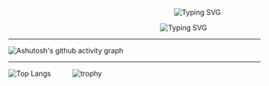 &nbsp;&nbsp;&nbsp;&nbsp;&nbsp;&nbsp;&nbsp;&nbsp;&nbsp;&nbsp;&nbsp;&nbsp;&nbsp;&nbsp;&nbsp;&nbsp;&nbsp;&nbsp;&nbsp;&nbsp;&nbsp;&nbsp;&nbsp;&nbsp;&nbsp;&nbsp;&nbsp;&nbsp;&nbsp;&nbsp;&nbsp;&nbsp;&nbsp;&nbsp;&nbsp;&nbsp;&nbsp;&nbsp;&nbsp;&nbsp;&nbsp;&nbsp;&nbsp;&nbsp;&nbsp;&nbsp;&nbsp;&nbsp;&nbsp;&nbsp;&nbsp;&nbsp;&nbsp;&nbsp;&nbsp;&nbsp;&nbsp;&nbsp;&nbsp;&nbsp;&nbsp;&nbsp;&nbsp;&nbsp;&nbsp;&nbsp;&nbsp;&nbsp;&nbsp;&nbsp;&nbsp;&nbsp;&nbsp;&nbsp;&nbsp;&nbsp;&nbsp;&nbsp;&nbsp;&nbsp;&nbsp;&nbsp;&nbsp;&nbsp;![Typing SVG](https://readme-typing-svg.demolab.com?font=Fira+Code&weight=900&size=42&duration=2500&pause=1000&color=41B682&vCenter=true&repeat=false&width=447&lines=Hi!+I'm+Maxim)

&nbsp;&nbsp;&nbsp;&nbsp;&nbsp;&nbsp;&nbsp;&nbsp;&nbsp;&nbsp;&nbsp;&nbsp;&nbsp;&nbsp;&nbsp;&nbsp;&nbsp;&nbsp;&nbsp;&nbsp;&nbsp;&nbsp;&nbsp;&nbsp;&nbsp;&nbsp;&nbsp;&nbsp;&nbsp;&nbsp;&nbsp;&nbsp;&nbsp;&nbsp;&nbsp;&nbsp;&nbsp;&nbsp;&nbsp;&nbsp;&nbsp;&nbsp;&nbsp;&nbsp;&nbsp;&nbsp;&nbsp;&nbsp;&nbsp;&nbsp;&nbsp;&nbsp;&nbsp;&nbsp;&nbsp;&nbsp;&nbsp;&nbsp;&nbsp;&nbsp;&nbsp;&nbsp;&nbsp;&nbsp;&nbsp;&nbsp;&nbsp;&nbsp;&nbsp;&nbsp;&nbsp;&nbsp;&nbsp;&nbsp;&nbsp;&nbsp;&nbsp;![Typing SVG](https://readme-typing-svg.demolab.com?font=Fira+Code&weight=900&size=34&pause=1000&color=41B682&vCenter=true&width=447&lines=Fullstack+Developer+;AI%2FML+Engineer+;Coding+Enjoyer)

----
![Ashutosh's github activity graph](https://github-readme-activity-graph.vercel.app/graph?username=SomeMedic&theme=vue)

-----

![Top Langs](https://github-readme-stats.vercel.app/api/top-langs/?username=SomeMedic&theme=vue-dark&hide=dart,cmake&langs_count=10&layout=compact&size_weight=0.5&count_weight=0.5)&nbsp;&nbsp;&nbsp;&nbsp;&nbsp;&nbsp;&nbsp;&nbsp;&nbsp;&nbsp;&nbsp;![trophy](https://github-profile-trophy.vercel.app/?username=SomeMedic&theme=onedark&no-frame=true&column=5)
